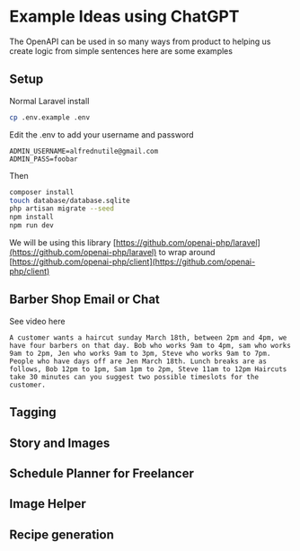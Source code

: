 # Example Ideas using ChatGPT

The OpenAPI can be used in so many ways from product to helping us create logic from 
simple sentences here are some examples

## Setup

Normal Laravel install

```bash 
cp .env.example .env
```
Edit the .env to add your username and password

```dotenv
ADMIN_USERNAME=alfrednutile@gmail.com
ADMIN_PASS=foobar
```

Then
```bash
composer install
touch database/database.sqlite
php artisan migrate --seed
npm install
npm run dev
```

We will be using this library [https://github.com/openai-php/laravel](https://github.com/openai-php/laravel) to wrap around
[https://github.com/openai-php/client](https://github.com/openai-php/client)

## Barber Shop Email or Chat
See video here 

```text
A customer wants a haircut sunday March 18th, between 2pm and 4pm, we have four barbers on that day. Bob who works 9am to 4pm, sam who works 9am to 2pm, Jen who works 9am to 3pm, Steve who works 9am to 7pm. People who have days off are Jen March 18th. Lunch breaks are as follows, Bob 12pm to 1pm, Sam 1pm to 2pm, Steve 11am to 12pm Haircuts take 30 minutes can you suggest two possible timeslots for the customer.
```

## Tagging

## Story and Images

## Schedule Planner for Freelancer

## Image Helper 

## Recipe generation 

## 

